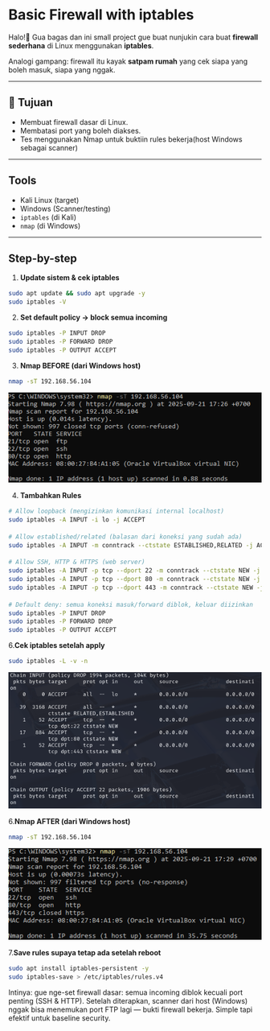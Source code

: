 # Basic Firewall with iptables

Halo!👋 Gua bagas dan ini small project gue buat nunjukin cara buat **firewall sederhana** di Linux menggunakan **iptables**.  

Analogi gampang: firewall itu kayak **satpam rumah** yang cek siapa yang boleh masuk, siapa yang nggak.

---

## 🎯 Tujuan
- Membuat firewall dasar di Linux.  
- Membatasi port yang boleh diakses.  
- Tes menggunakan Nmap untuk buktiin rules bekerja(host Windows sebagai scanner) 
---

## Tools
- Kali Linux (target)
- Windows (Scanner/testing)
- `iptables` (di Kali) 
- `nmap` (di Windows)

---

## Step-by-step

1. **Update sistem & cek iptables**
```bash
sudo apt update && sudo apt upgrade -y
sudo iptables -V
```
2. **Set default policy → block semua incoming**
```bash
sudo iptables -P INPUT DROP
sudo iptables -P FORWARD DROP
sudo iptables -P OUTPUT ACCEPT
```
3. **Nmap BEFORE (dari Windows host)**
```bash
nmap -sT 192.168.56.104
```
<p align="center">
  <img src="images/nmap-before.png" alt="nmap-before after" width="700">
</p> 

4. **Tambahkan Rules**
```bash
# Allow loopback (mengizinkan komunikasi internal localhost)
sudo iptables -A INPUT -i lo -j ACCEPT

# Allow established/related (balasan dari koneksi yang sudah ada)
sudo iptables -A INPUT -m conntrack --ctstate ESTABLISHED,RELATED -j ACCEPT

# Allow SSH, HTTP & HTTPS (web server)
sudo iptables -A INPUT -p tcp --dport 22 -m conntrack --ctstate NEW -j ACCEPT
sudo iptables -A INPUT -p tcp --dport 80 -m conntrack --ctstate NEW -j ACCEPT
sudo iptables -A INPUT -p tcp --dport 443 -m conntrack --ctstate NEW -j ACCEPT

# Default deny: semua koneksi masuk/forward diblok, keluar diizinkan
sudo iptables -P INPUT DROP
sudo iptables -P FORWARD DROP
sudo iptables -P OUTPUT ACCEPT
```
6.**Cek iptables setelah apply**
```bash
sudo iptables -L -v -n
```
<p align="center">
  <img src="images/Iptables.png" alt="nmap-before after" width="700">
</p> 

6.**Nmap AFTER (dari Windows host)**
```bash
nmap -sT 192.168.56.104
```
<p align="center">
  <img src="images/nmap-after.png" alt="nmap-after" width="700">
</p> 

7.**Save rules supaya tetap ada setelah reboot**
```bash
sudo apt install iptables-persistent -y
sudo iptables-save > /etc/iptables/rules.v4
```
Intinya: gue nge-set firewall dasar: semua incoming diblok kecuali port penting (SSH & HTTP). Setelah diterapkan, scanner dari host (Windows) nggak bisa menemukan port FTP lagi — bukti firewall bekerja. Simple tapi efektif untuk baseline security.
